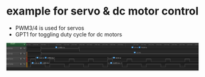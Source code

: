 # example for servo & dc motor control
- PWM3/4 is used for servos
- GPT1 for toggling duty cycle for dc motors

![capture](capture.png) 
